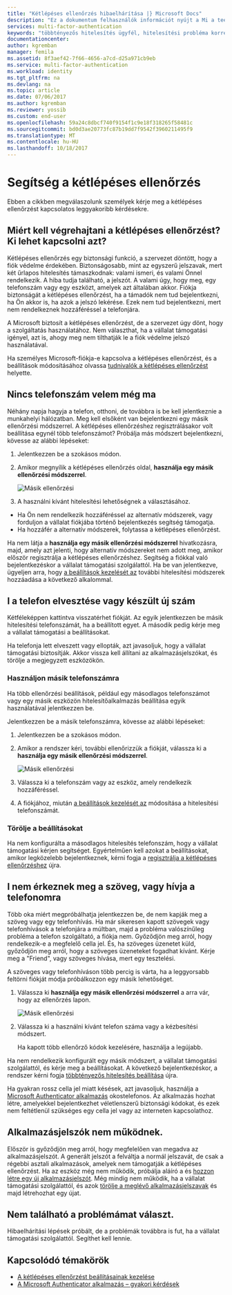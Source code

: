 ```yaml
---
title: "Kétlépéses ellenőrzés hibaelhárítása |} Microsoft Docs"
description: "Ez a dokumentum felhasználók információt nyújt a Mi a teendő, ha az Azure multi-factor Authentication problémát futnak."
services: multi-factor-authentication
keywords: "többtényezős hitelesítés ügyfél, hitelesítési probléma korrelációs azonosító"
documentationcenter: 
author: kgremban
manager: femila
ms.assetid: 8f3aef42-7f66-4656-a7cd-d25a971cb9eb
ms.service: multi-factor-authentication
ms.workload: identity
ms.tgt_pltfrm: na
ms.devlang: na
ms.topic: article
ms.date: 07/06/2017
ms.author: kgremban
ms.reviewer: yossib
ms.custom: end-user
ms.openlocfilehash: 59a24c8dbcf740f9154f1c9e18f318265f58481c
ms.sourcegitcommit: bd0d3ae20773fc87b19dd7f9542f3960211495f9
ms.translationtype: MT
ms.contentlocale: hu-HU
ms.lasthandoff: 10/18/2017
---
```

# <a name="get-help-with-two-step-verification"></a>Segítség a kétlépéses ellenőrzés
Ebben a cikkben megválaszolunk személyek kérje meg a kétlépéses ellenőrzést kapcsolatos leggyakoribb kérdésekre. 

## <a name="why-do-i-have-to-perform-two-step-verification-can-i-turn-it-off"></a>Miért kell végrehajtani a kétlépéses ellenőrzést? Ki lehet kapcsolni azt?

Kétlépéses ellenőrzés egy biztonsági funkció, a szervezet döntött, hogy a fiók védelme érdekében. Biztonságosabb, mint az egyszerű jelszavak, mert két űrlapos hitelesítés támaszkodnak: valami ismeri, és valami Önnel rendelkezik. A hiba tudja található, a jelszót. A valami úgy, hogy meg, egy telefonszám vagy egy eszközt, amelyek azt általában akkor. Fiókja biztonságát a kétlépéses ellenőrzést, ha a támadók nem tud bejelentkezni, ha Ön akkor is, ha azok a jelszó lekérése. Ezek nem tud bejelentkezni, mert nem rendelkeznek hozzáféréssel a telefonjára. 

A Microsoft biztosít a kétlépéses ellenőrzést, de a szervezet úgy dönt, hogy a szolgáltatás használatához. Nem választhat, ha a vállalat támogatási igényel, azt is, ahogy meg nem tilthatják le a fiók védelme jelszó használatával. 

Ha személyes Microsoft-fiókja-e kapcsolva a kétlépéses ellenőrzést, és a beállítások módosításához olvassa [tudnivalók a kétlépéses ellenőrzést](https://support.microsoft.com/help/12408/microsoft-account-about-two-step-verification) helyette. 

## <a name="i-dont-have-my-phone-with-me-today"></a>Nincs telefonszám velem még ma

Néhány napja hagyja a telefon, otthoni, de továbbra is be kell jelentkeznie a munkahelyi hálózatban. Meg kell elsőként van bejelentkezni egy másik ellenőrzési módszerrel. A kétlépéses ellenőrzéshez regisztrálásakor volt beállítása egynél több telefonszámot? Próbálja más módszert bejelentkezni, kövesse az alábbi lépéseket:

1. Jelentkezzen be a szokásos módon.
2. Amikor megnyílik a kétlépéses ellenőrzés oldal, **használja egy másik ellenőrzési módszerrel**.

   ![Másik ellenőrzési](./media/multi-factor-authentication-end-user-troubleshoot/diff_option.png)

3. A használni kívánt hitelesítési lehetőségnek a választásához. 
  - Ha Ön nem rendelkezik hozzáféréssel az alternatív módszerek, vagy forduljon a vállalat fiókjába történő bejelentkezés segítség támogatja.
  - Ha hozzáfér a alternatív módszerek, folytassa a kétlépéses ellenőrzést.

Ha nem látja a **használja egy másik ellenőrzési módszerrel** hivatkozásra, majd, amely azt jelenti, hogy alternatív módszereket nem adott meg, amikor először regisztrálja a kétlépéses ellenőrzéshez. Segítség a fiókkal való bejelentkezéskor a vállalat támogatási szolgálattól. Ha be van jelentkezve, ügyeljen arra, hogy [a beállítások kezelését az](multi-factor-authentication-end-user-manage-settings.md) további hitelesítési módszerek hozzáadása a következő alkalommal. 

## <a name="i-lost-my-phone-or-got-a-new-number"></a>I a telefon elvesztése vagy készült új szám
Kétféleképpen kattintva visszatérhet fiókját. Az egyik jelentkezzen be másik hitelesítési telefonszámát, ha a beállított egyet. A második pedig kérje meg a vállalat támogatási a beállításokat.

Ha telefonja lett elveszett vagy ellopták, azt javasoljuk, hogy a vállalat támogatási biztosítják. Akkor vissza kell állítani az alkalmazásjelszókat, és törölje a megjegyzett eszközökön. 

### <a name="use-an-alternate-phone-number"></a>Használjon másik telefonszámra
Ha több ellenőrzési beállítások, például egy másodlagos telefonszámot vagy egy másik eszközön hitelesítőalkalmazás beállítása egyik használatával jelentkezzen be.

Jelentkezzen be a másik telefonszámra, kövesse az alábbi lépéseket:

1. Jelentkezzen be a szokásos módon.
2. Amikor a rendszer kéri, további ellenőrizzük a fiókját, válassza ki a **használja egy másik ellenőrzési módszerrel**.
   
   ![Másik ellenőrzési](./media/multi-factor-authentication-end-user-troubleshoot/diff_option.png)

3. Válassza ki a telefonszám vagy az eszköz, amely rendelkezik hozzáféréssel.
4. A fiókjához, miután [a beállítások kezelését az](multi-factor-authentication-end-user-manage-settings.md) módosítása a hitelesítési telefonszámát.

### <a name="clear-your-settings"></a>Törölje a beállításokat
Ha nem konfigurálta a másodlagos hitelesítés telefonszám, hogy a vállalat támogatási kérjen segítséget. Egyértelműen kell azokat a beállításokat, amikor legközelebb bejelentkeznek, kérni fogja a [regisztrálja a kétlépéses ellenőrzéshez](multi-factor-authentication-end-user-first-time.md) újra.

## <a name="i-am-not-receiving-a-text-or-call-on-my-phone"></a>I nem érkeznek meg a szöveg, vagy hívja a telefonomra
Több oka miért megpróbálhatja jelentkezzen be, de nem kapják meg a szöveg vagy egy telefonhívás. Ha már sikeresen kapott szövegek vagy telefonhívások a telefonjára a múltban, majd a probléma valószínűleg probléma a telefon szolgáltató, a fiókja nem. Győződjön meg arról, hogy rendelkezik-e a megfelelő cella jel. És, ha szöveges üzenetet küld, győződjön meg arról, hogy a szöveges üzeneteket fogadhat kívánt. Kérje meg a "Friend", vagy szöveges hívása, mert egy tesztelési. 

A szöveges vagy telefonhíváson több percig is várta, ha a leggyorsabb feltörni fiókját módja próbálkozzon egy másik lehetőséget.

1. Válassza ki **használja egy másik ellenőrzési módszerrel** a arra vár, hogy az ellenőrzés lapon.
   
    ![Másik ellenőrzési](./media/multi-factor-authentication-end-user-troubleshoot/diff_option.png)
2. Válassza ki a használni kívánt telefon száma vagy a kézbesítési módszert.
   
    Ha kapott több ellenőrző kódok kezelésére, használja a legújabb.

Ha nem rendelkezik konfigurált egy másik módszert, a vállalat támogatási szolgálattól, és kérje meg a beállításokat. A következő bejelentkezéskor, a rendszer kérni fogja [többtényezős hitelesítés beállítása](multi-factor-authentication-end-user-first-time.md) újra.

Ha gyakran rossz cella jel miatt késések, azt javasoljuk, használja a [Microsoft Authenticator alkalmazás](microsoft-authenticator-app-how-to.md) okostelefonos. Az alkalmazás hozhat létre, amelyekkel bejelentkezhet véletlenszerű biztonsági kódokat, és ezek nem feltétlenül szükséges egy cella jel vagy az interneten kapcsolathoz.

## <a name="app-passwords-are-not-working"></a>Alkalmazásjelszók nem működnek.
Először is győződjön meg arról, hogy megfelelően van megadva az alkalmazásjelszót. A generált jelszót a felváltja a normál jelszavát, de csak a régebbi asztali alkalmazások, amelyek nem támogatják a kétlépéses ellenőrzést. Ha az eszköz még nem működik, próbálja aláíró a és [hozzon létre egy új alkalmazásjelszót](multi-factor-authentication-end-user-app-passwords.md).  Még mindig nem működik, ha a vállalat támogatási szolgálattól, és azok [törölje a meglévő alkalmazásjelszavak](../multi-factor-authentication-manage-users-and-devices.md) és majd létrehozhat egy újat.

## <a name="i-didnt-find-an-answer-to-my-problem"></a>Nem található a problémámat választ.
Hibaelhárítási lépések próbált, de a problémák továbbra is fut, ha a vállalat támogatási szolgálattól. Segíthet kell lennie.

## <a name="related-topics"></a>Kapcsolódó témakörök
* [A kétlépéses ellenőrzést beállításainak kezelése](multi-factor-authentication-end-user-manage-settings.md)  
* [A Microsoft Authenticator alkalmazás – gyakori kérdések](microsoft-authenticator-app-faq.md)


